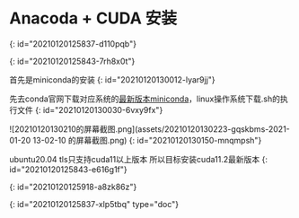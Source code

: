 # Anacoda + CUDA 安装
{: id="20210120125837-d110pqb"}

{: id="20210120125843-7rh8x0t"}

首先是miniconda的安装
{: id="20210120130012-lyar9jj"}

先去conda官网下载对应系统的[最新版本miniconda](https://docs.conda.io/en/latest/miniconda.html)，linux操作系统下载.sh的执行文件
{: id="20210120130030-6vxy9fx"}

![20210120130210的屏幕截图.png](assets/20210120130223-gqskbms-2021-01-20 13-02-10 的屏幕截图.png)
{: id="20210120130150-mnqmpsh"}

ubuntu20.04 tls只支持cuda11以上版本 所以目标安装cuda11.2最新版本
{: id="20210120125843-e616g1f"}

{: id="20210120125918-a8zk86z"}


{: id="20210120125837-xlp5tbq" type="doc"}

